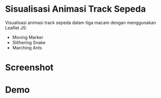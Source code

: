 # Sisualisasi Animasi Track Sepeda
Visualisasi animasi track sepeda dalam tiga macam dengan menggunakan Leaflet JS:
- Moving Marker
- Slithering Snake
- Marching Ants

# Screenshot

# Demo
